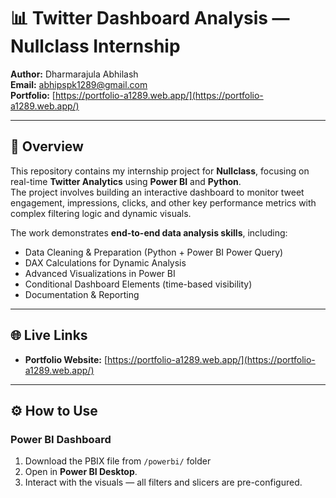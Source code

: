 # 📊 Twitter Dashboard Analysis — Nullclass Internship

**Author:** Dharmarajula Abhilash  
**Email:** abhipspk1289@gmail.com  
**Portfolio:** [https://portfolio-a1289.web.app/](https://portfolio-a1289.web.app/)  

---

## 📌 Overview
This repository contains my internship project for **Nullclass**, focusing on real-time **Twitter Analytics** using **Power BI** and **Python**.  
The project involves building an interactive dashboard to monitor tweet engagement, impressions, clicks, and other key performance metrics with complex filtering logic and dynamic visuals.

The work demonstrates **end-to-end data analysis skills**, including:
- Data Cleaning & Preparation (Python + Power BI Power Query)
- DAX Calculations for Dynamic Analysis
- Advanced Visualizations in Power BI
- Conditional Dashboard Elements (time-based visibility)
- Documentation & Reporting

---

## 🌐 Live Links
- **Portfolio Website:** [https://portfolio-a1289.web.app/](https://portfolio-a1289.web.app/)

---

## ⚙️ How to Use
### Power BI Dashboard
1. Download the PBIX file from `/powerbi/` folder 
2. Open in **Power BI Desktop**.
3. Interact with the visuals — all filters and slicers are pre-configured.


